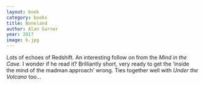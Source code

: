 ```yaml
---
layout: book
category: books
title: Boneland
author: Alan Garner
year: 2017
image: b.jpg
---
```

Lots of echoes of Redshift. An interesting follow on from the _Mind in the Cave_. I wonder if he read it? Brilliantly short, very ready to get the ‘inside the mind of the madman approach’ wrong. Ties together well with _Under the Volcano_ too...
